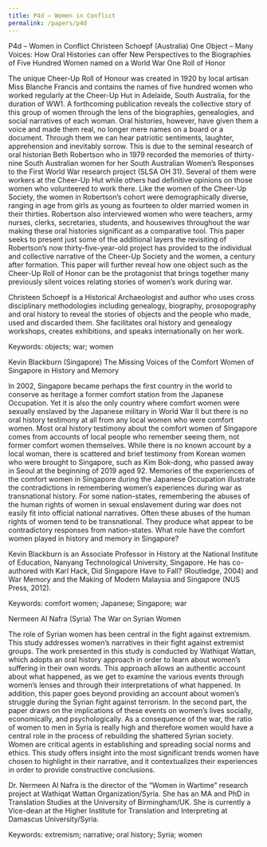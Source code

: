 ```yaml
---
title: P4d – Women in Conflict
permalink: /papers/p4d
---
```

P4d – Women in Conflict
Christeen Schoepf (Australia) One Object – Many Voices: How Oral Histories can offer New Perspectives to the Biographies of Five Hundred Women named on a World War One Roll of Honor

The unique Cheer-Up Roll of Honour was created in 1920 by local artisan Miss Blanche Francis and contains the names of five hundred women who worked regularly at the Cheer-Up Hut in Adelaide, South Australia, for the duration of WW1. A forthcoming publication reveals the collective story of this group of women through the lens of the biographies, genealogies, and social narratives of each woman. Oral histories, however, have given them a voice and made them real, no longer mere names on a board or a document. Through them we can hear patriotic sentiments, laughter, apprehension and inevitably sorrow. This is due to the seminal research of oral historian Beth Robertson who in 1979 recorded the memories of thirty-nine South Australian women for her South Australian Women’s Responses to the First World War research project (SLSA OH 31). Several of them were workers at the Cheer-Up Hut while others had definitive opinions on those women who volunteered to work there. Like the women of the Cheer-Up Society, the women in Robertson’s cohort were demographically diverse, ranging in age from girls as young as fourteen to older married women in their thirties. Robertson also interviewed women who were teachers, army nurses, clerks, secretaries, students, and housewives throughout the war making these oral histories significant as a comparative tool. This paper seeks to present just some of the additional layers the revisiting of Robertson’s now thirty-five-year-old project has provided to the individual and collective narrative of the Cheer-Up Society and the women, a century after formation. This paper will further reveal how one object such as the Cheer-Up Roll of Honor can be the protagonist that brings together many previously silent voices relating stories of women’s work during war.

Christeen Schoepf is a Historical Archaeologist and author who uses cross disciplinary methodologies including genealogy, biography, prosopography and oral history to reveal the stories of objects and the people who made, used and discarded them. She facilitates oral history and genealogy workshops, creates exhibitions, and speaks internationally on her work.

Keywords: objects; war; women

Kevin Blackburn (Singapore) The Missing Voices of the Comfort Women of Singapore in History and Memory

In 2002, Singapore became perhaps the first country in the world to conserve as heritage a former comfort station from the Japanese Occupation. Yet it is also the only country where comfort women were sexually enslaved by the Japanese military in World War II but there is no oral history testimony at all from any local women who were comfort women. Most oral history testimony about the comfort women of Singapore comes from accounts of local people who remember seeing them, not former comfort women themselves. While there is no known account by a local woman, there is scattered  and brief testimony from Korean women who were brought to Singapore, such as Kim Bok-dong, who passed away in Seoul at the beginning of 2019 aged 92. Memories of the experiences of the comfort women in Singapore during the Japanese Occupation illustrate the contradictions in remembering women’s experiences during war as transnational history. For some nation-states, remembering the abuses of the human rights of women in sexual enslavement during war does not easily fit into official national narratives. Often these abuses of the human rights of women tend to be transnational. They produce what appear to be contradictory responses from nation-states. What role have the comfort women played in history and memory in Singapore?

Kevin Blackburn is an Associate Professor in History at the National Institute of Education, Nanyang Technological University, Singapore. He has co-authored with Karl Hack, Did Singapore Have to Fall? (Routledge, 2004) and War Memory and the Making of Modern Malaysia and Singapore (NUS Press, 2012).

Keywords: comfort women; Japanese; Singapore; war

Nermeen Al Nafra (Syria) The War on Syrian Women

The role of Syrian women has been central in the fight against extremism. This study addresses women’s narratives in their fight against extremist groups. The work presented in this study is conducted by Wathiqat Wattan, which adopts an oral history approach in order to learn about women’s suffering in their own words. This approach allows an authentic account about what happened, as we get to examine the various events through women’s lenses and through their interpretations of what happened. In addition, this paper goes beyond providing an account about women’s struggle during the Syrian fight against terrorism. In the second part, the paper draws on the implications of these events on women’s lives socially, economically, and psychologically.  As a consequence of the war, the ratio of women to men in Syria is really high and therefore women would have a central role in the process of rebuilding the shattered Syrian society. Women are critical agents in establishing and spreading social norms and ethics. This study offers insight into the most significant trends women have chosen to highlight in their narrative, and it contextualizes their experiences in order to provide constructive conclusions.

Dr. Nermeen Al Nafra is the director of the “Women in Wartime” research project at Wathiqat Wattan Organization/Syria. She has an MA and PhD in Translation Studies at the University of Birmingham/UK. She is currently a Vice-dean at the Higher Institute for Translation and Interpreting at Damascus University/Syria.

Keywords: extremism; narrative; oral history; Syria; women